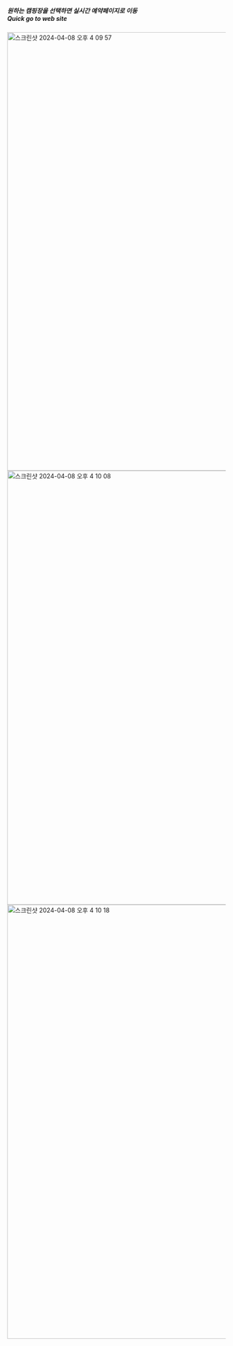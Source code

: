 <h5>
원하는 캠핑장을 선택하면 실시간 예약페이지로 이동<br>
Quick go to web site
</h5>

<img width="1009" alt="스크린샷 2024-04-08 오후 4 09 57" src="https://github.com/hwan0309/Camping.Web/assets/154872340/fadf99f7-0ff9-41bc-ad4c-e743ef7cd76c">

<img width="999" alt="스크린샷 2024-04-08 오후 4 10 08" src="https://github.com/hwan0309/Camping.Web/assets/154872340/9b67c067-5e7f-49b8-abdf-9ff1dba93b52">

<img width="999" alt="스크린샷 2024-04-08 오후 4 10 18" src="https://github.com/hwan0309/Camping.Web/assets/154872340/11bff175-4ed5-443d-9f7b-305d4a300936">
